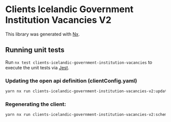 # Clients Icelandic Government Institution Vacancies V2

This library was generated with [Nx](https://nx.dev).

## Running unit tests

Run `nx test clients-icelandic-government-institution-vacancies` to execute the unit tests via [Jest](https://jestjs.io).

### Updating the open api definition (clientConfig.yaml)

```sh
yarn nx run clients-icelandic-government-institution-vacancies-v2:update-openapi-document
```

### Regenerating the client:

```sh
yarn nx run clients-icelandic-government-institution-vacancies-v2:schemas/external-openapi-generator
```
